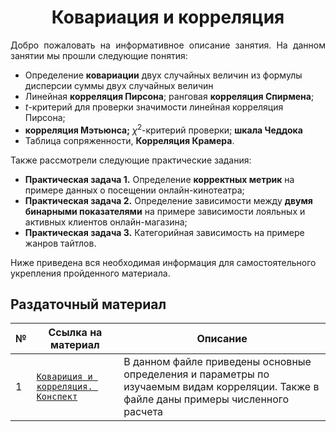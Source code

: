 # <div align = 'center'> Ковариация и корреляция </div>

<p align='justify'> Добро пожаловать на информативное описание занятия. На данном занятии мы прошли следующие понятия: </p>

- Определение **ковариации** двух случайных величин из формулы дисперсии суммы двух случайных величин
- Линейная **корреляция Пирсона**; ранговая **корреляция Спирмена**;
- $t$-критерий для проверки значимости линейная корреляция Пирсона;
- **корреляция Мэтьюнса;** $\chi^2$-критерий проверки; **шкала Чеддока**
- Таблица сопряженности, **Корреляция Крамера**.  

Также рассмотрели следующие практические задания:
- **Практическая задача 1.** Определение **корректных метрик** на примере данных о посещении онлайн-кинотеатра;
- **Практическая задача 2.** Определение зависимости между **двумя бинарными показателями** на примере зависимости лояльных и активных клиентов онлайн-магазина;
- **Практическая задача 3.** Категорийная зависимость на примере жанров тайтлов.

Ниже приведена вся необходимая информация для самостоятельного укрепления пройденного материала.

## Раздаточный материал

| № | Ссылка на материал | Описание |
| --- | ------------- | ----------- |
| 1 | [`Ковариция и корреляция. Конспект`]() | В данном файле приведены основные определения и параметры по изучаемым видам корреляции. Также в файле даны примеры численного расчета 
